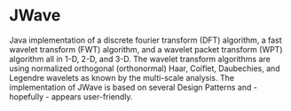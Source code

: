 JWave
=====

Java implementation of a discrete fourier transform (DFT) algorithm, a fast wavelet transform (FWT)
algorithm, and a wavelet packet transform (WPT) algorithm all in 1-D, 2-D, and 3-D. The wavelet
transform algorithms are using normalized orthogonal (orthonormal) Haar, Coiflet, Daubechies, and
Legendre wavelets as known by the multi-scale analysis. The implementation of JWave is based on
several Design Patterns and - hopefully - appears user-friendly.
